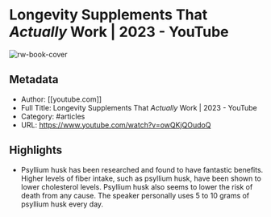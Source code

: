 # Longevity Supplements That *Actually* Work | 2023 - YouTube

![rw-book-cover](https://readwise-assets.s3.amazonaws.com/static/images/article3.5c705a01b476.png)

## Metadata
- Author: [[youtube.com]]
- Full Title: Longevity Supplements That *Actually* Work | 2023 - YouTube
- Category: #articles
- URL: https://www.youtube.com/watch?v=owQKjQOudoQ

## Highlights
- Psyllium husk has been researched and found to have fantastic benefits. Higher levels of fiber intake, such as psyllium husk, have been shown to lower cholesterol levels. Psyllium husk also seems to lower the risk of death from any cause. The speaker personally uses 5 to 10 grams of psyllium husk every day.
